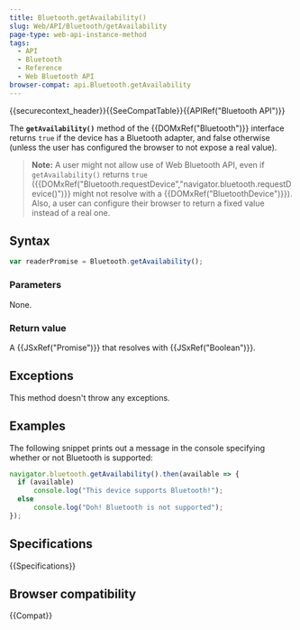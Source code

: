 ```yaml
---
title: Bluetooth.getAvailability()
slug: Web/API/Bluetooth/getAvailability
page-type: web-api-instance-method
tags:
  - API
  - Bluetooth
  - Reference
  - Web Bluetooth API
browser-compat: api.Bluetooth.getAvailability
---
```

{{securecontext_header}}{{SeeCompatTable}}{{APIRef("Bluetooth API")}}

The **`getAvailability()`** method of the {{DOMxRef("Bluetooth")}} interface returns `true` if the device has a Bluetooth adapter, and false otherwise (unless the user has configured the browser to not expose a real value).

> **Note:** A user might not allow use of Web Bluetooth API, even if
> `getAvailability()` returns `true`
> ({{DOMxRef("Bluetooth.requestDevice","navigator.bluetooth.requestDevice()")}} might
> not resolve with a {{DOMxRef("BluetoothDevice")}}). Also, a user can configure their browser to return a fixed value instead of a real one.

## Syntax

```js
var readerPromise = Bluetooth.getAvailability();
```

### Parameters

None.

### Return value

A {{JSxRef("Promise")}} that resolves with {{JSxRef("Boolean")}}.

## Exceptions

This method doesn't throw any exceptions.

## Examples

The following snippet prints out a message in the console specifying whether or not
Bluetooth is supported:

```js
navigator.bluetooth.getAvailability().then(available => {
  if (available)
      console.log("This device supports Bluetooth!");
  else
      console.log("Doh! Bluetooth is not supported");
});
```

## Specifications

{{Specifications}}

## Browser compatibility

{{Compat}}
